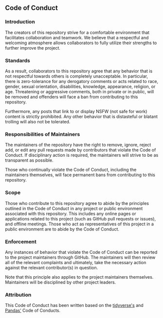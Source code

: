 ## Code of Conduct

### Introduction

The creators of this repository strive for a comfortable environment that facilitates collaboration and teamwork. We believe that a respectful and welcoming atmosphere allows collaborators to fully utilize their strengths to further improve the project.

### Standards

As a result, collaborators to this repository agree that any behavior that is not respectful towards others is completely unacceptable. In particular, there is zero-tolerance for any derogatory comments or acts related to race, gender, sexual orientation, disabilities, knowledge, appearance, religion, or age. Threatening or aggressive comments, both in private or in public, will be removed and offenders will face a ban from contributing to this repository.

Furthermore, any posts that link to or display NSFW (not safe for work) content is strictly prohibited. Any other behavior that is distasteful or blatant trolling will also not be tolerated.

### Responsibilities of Maintainers

The maintainers of the repository have the right to remove, ignore, reject add, or edit any pull requests made by contributors that violate the Code of Conduct. If disciplinary action is required, the maintainers will strive to be as transparent as possible. 

Those who continually violate the Code of Conduct, including the maintainers themselves, will face permanent bans from contributing to this repository.

### Scope

Those who contribute to this repository agree to abide by the principles outlined in the Code of Conduct in any project or public environment associated with this repository. This includes any online pages or applications related to this project (such as GitHub pull requests or issues), and offline meetings. Those who act as representatives of this project in a public environment are to abide by the Code of Conduct.

### Enforcement

Any instances of behavior that violate the Code of Conduct can be reported to the project maintainers through GitHub. The maintainers will then review all of the relevant complaints and ultimately, take the necessary action against the relevant contributor(s) in question. 

Note that this principle also applies to the project maintainers themselves. Maintainers will be disciplined by other project leaders.

### Attribution

This Code of Conduct has been written based on the [tidyverse's](https://github.com/tidyverse/tidyverse.org/blob/master/CODE_OF_CONDUCT.md) and [Pandas'](https://github.com/pandas-dev/pandas-governance/blob/master/code-of-conduct.md) Code of Conducts. 